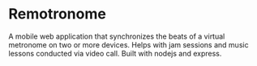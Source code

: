 # Remotronome
A mobile web application that synchronizes the beats of a virtual metronome on two or more devices. Helps with jam sessions and music lessons conducted via video call. Built with nodejs and express.
